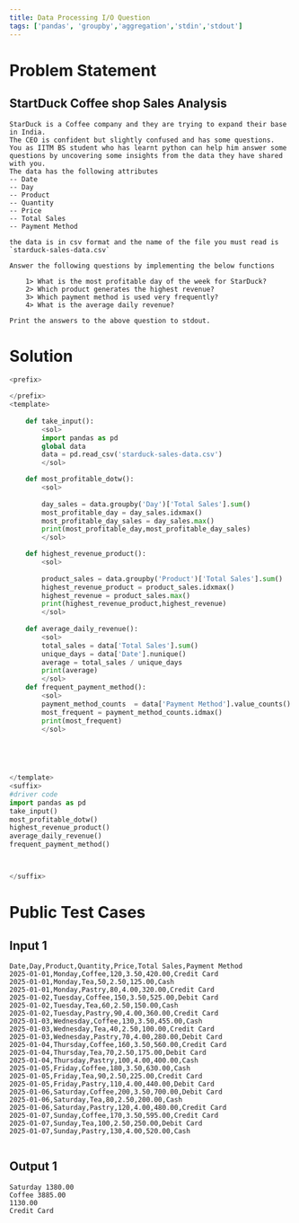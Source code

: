 ```yaml
---
title: Data Processing I/O Question
tags: ['pandas', 'groupby','aggregation','stdin','stdout']
---
```


# Problem Statement
## StartDuck Coffee shop Sales Analysis

    StarDuck is a Coffee company and they are trying to expand their base in India.
    The CEO is confident but slightly confused and has some questions. 
    You as IITM BS student who has learnt python can help him answer some questions by uncovering some insights from the data they have shared with you.
    The data has the following attributes
    -- Date
    -- Day
    -- Product
    -- Quantity
    -- Price
    -- Total Sales
    -- Payment Method

    the data is in csv format and the name of the file you must read is `starduck-sales-data.csv`

    Answer the following questions by implementing the below functions

        1> What is the most profitable day of the week for StarDuck?
        2> Which product generates the highest revenue?
        3> Which payment method is used very frequently?
        4> What is the average daily revenue?

    Print the answers to the above question to stdout.
# Solution
```python test.py  -r 'python test.py'
<prefix>

</prefix>
<template>
    
    def take_input():
        <sol>
        import pandas as pd
        global data
        data = pd.read_csv('starduck-sales-data.csv')
        </sol>

    def most_profitable_dotw():
        <sol>
        
        day_sales = data.groupby('Day')['Total Sales'].sum()
        most_profitable_day = day_sales.idxmax()
        most_profitable_day_sales = day_sales.max()
        print(most_profitable_day,most_profitable_day_sales)
        </sol>

    def highest_revenue_product():
        <sol>
        
        product_sales = data.groupby('Product')['Total Sales'].sum()
        highest_revenue_product = product_sales.idxmax()
        highest_revenue = product_sales.max()
        print(highest_revenue_product,highest_revenue)
        </sol>
    
    def average_daily_revenue():
        <sol>
        total_sales = data['Total Sales'].sum()
        unique_days = data['Date'].nunique()
        average = total_sales / unique_days
        print(average)
        </sol>
    def frequent_payment_method():
        <sol>
        payment_method_counts  = data['Payment Method'].value_counts()
        most_frequent = payment_method_counts.idmax()
        print(most_frequent)
        </sol>

    


        
</template>
<suffix>
#driver code
import pandas as pd
take_input()
most_profitable_dotw()
highest_revenue_product()
average_daily_revenue()
frequent_payment_method()



</suffix>

```

# Public Test Cases

## Input 1

```
Date,Day,Product,Quantity,Price,Total Sales,Payment Method
2025-01-01,Monday,Coffee,120,3.50,420.00,Credit Card
2025-01-01,Monday,Tea,50,2.50,125.00,Cash
2025-01-01,Monday,Pastry,80,4.00,320.00,Credit Card
2025-01-02,Tuesday,Coffee,150,3.50,525.00,Debit Card
2025-01-02,Tuesday,Tea,60,2.50,150.00,Cash
2025-01-02,Tuesday,Pastry,90,4.00,360.00,Credit Card
2025-01-03,Wednesday,Coffee,130,3.50,455.00,Cash
2025-01-03,Wednesday,Tea,40,2.50,100.00,Credit Card
2025-01-03,Wednesday,Pastry,70,4.00,280.00,Debit Card
2025-01-04,Thursday,Coffee,160,3.50,560.00,Credit Card
2025-01-04,Thursday,Tea,70,2.50,175.00,Debit Card
2025-01-04,Thursday,Pastry,100,4.00,400.00,Cash
2025-01-05,Friday,Coffee,180,3.50,630.00,Cash
2025-01-05,Friday,Tea,90,2.50,225.00,Credit Card
2025-01-05,Friday,Pastry,110,4.00,440.00,Debit Card
2025-01-06,Saturday,Coffee,200,3.50,700.00,Debit Card
2025-01-06,Saturday,Tea,80,2.50,200.00,Cash
2025-01-06,Saturday,Pastry,120,4.00,480.00,Credit Card
2025-01-07,Sunday,Coffee,170,3.50,595.00,Credit Card
2025-01-07,Sunday,Tea,100,2.50,250.00,Debit Card
2025-01-07,Sunday,Pastry,130,4.00,520.00,Cash


```

## Output 1

```
Saturday 1380.00
Coffee 3885.00
1130.00
Credit Card

```


